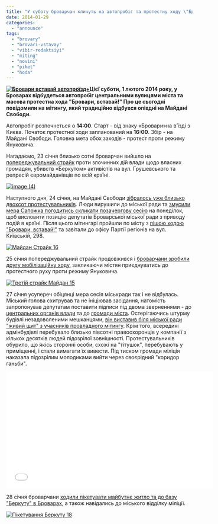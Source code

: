 ```yaml
---
title: "У суботу броварчан кличуть на автопробіг та протестну ходу \"Бровари, вставай!\""
date: 2014-01-29
categories: 
  - "announce"
tags: 
  - "brovary"
  - "brovari-vstavay"
  - "vibir-redaktsiyi"
  - "miting"
  - "novini"
  - "piket"
  - "hoda"
---
```


**[![Бровари вставай автопроїзд+](https://mpz.brovary.org/wp-content/uploads/2014/01/Brovari-vstavay-avtoproyizd-.jpg)](https://mpz.brovary.org/wp-content/uploads/2014/01/Brovari-vstavay-avtoproyizd-.jpg)Цієї суботи, 1 лютого 2014 року, у Броварах відбудеться автопробіг центральними вулицями міста та масова протестна хода "Бровари, вставай!" Про це сьогодні повідомили на мітингу, який традиційно відбувся опівдні на Майдані Свободи.**

Автопробіг розпочнеться о **14:00**. Старт - від знаку «Бровари»на в’їзді з Києва. Початок протестної ходи запланований на **16:00**. Збір - на Майдані Свободи. Головна мета обох заходів - протест проти режиму Януковича.

Нагадаємо, 23 січня близько сотні броварчан вийшло на [попереджувальний страйк](https://mpz.brovary.org/brovarchani-viyshli-na-stihiyniy-poperedzhuvalniy-strayk/) проти злочинних дій влади щодо власних громадян, убивств «Беркутом» активістів на вул. Грушевського та репресій євромайданівців по всій країні.

[![image (4)](https://mpz.brovary.org/wp-content/uploads/2014/01/image-4.jpeg)](https://mpz.brovary.org/wp-content/uploads/2014/01/image-4.jpeg)

Наступного дня, 24 січня, на Майдані Свободи [зібралось уже близько двохсот протестувальників](https://mpz.brovary.org/pid-tiskom-gromadi-mer-brovariv-pogodivsya-sklikati-pozachergovu-sesiyu-shhodo-podiy-v-ukrayini-foto-video/). Люди вирушили до міської ради та [змусили мера Сапожка погодитись скликати позачергову сесію](https://mpz.brovary.org/pid-tiskom-gromadi-mer-brovariv-pogodivsya-sklikati-pozachergovu-sesiyu-shhodo-podiy-v-ukrayini-foto-video/) на понеділок, щоб висловити позицію депутатів Броварської міської ради з приводу подій в країні. Після цього мітингарі пройшли по місту з [пішою ходою "Бровари, вставай!"](http://youtu.be/V2FfR4oxxIA) та завітали до офісу Партії регіонів на вул. Київській, 298.

[![Майдан Страйк 16](https://mpz.brovary.org/wp-content/uploads/2014/01/Maydan-Strayk-16.jpg)](https://mpz.brovary.org/wp-content/uploads/2014/01/Maydan-Strayk-16.jpg)

25 січня попереджувальний страйк продовжився і [броварчани зробили другу мобілізаційну ходу](https://mpz.brovary.org/brovarchani-tretiy-den-straykuyut-proti-vladi-ta-vdruge-proveli-hodu-brovari-vstavay/), закликаючи містян приєднуватись до протестного руху проти режиму Януковича.

[![Третій страйк Майдан 15](https://mpz.brovary.org/wp-content/uploads/2014/01/Tretiy-strayk-Maydan-15.jpg)](https://mpz.brovary.org/wp-content/uploads/2014/01/Tretiy-strayk-Maydan-15.jpg)

27 січня усупереч обіцянці мера сесія міськради так і не відбулась. Міський голова схитрував та не ініціював засідання, натомість запропонував депутатам поставити підписи під двома зверненнями - до [центральних органів влади](http://brovary.kiev.ua/zvernennya-deputat%D1%96v-brovarsko%D1%97-m%D1%96sko%D1%97-radi-shchodo-pol%D1%96tichno%D1%97-situats%D1%96%D1%97-yaka-sklalasya-v-derzhav%D1%96) та до [громади міста](http://brovary.kiev.ua/zvernennya-deputat%D1%96v-brovarsko%D1%97-m%D1%96sko%D1%97-radi-do-gromadi-m%D1%96sta). Остерігаючись штурму будівлі незадоволеними мешканцями, [він виставив біля міської ради "живий щит" з учасників провладного мітингу](https://mpz.brovary.org/brovarchani-tretiy-den-straykuyut-proti-vladi-ta-vdruge-proveli-hodu-brovari-vstavay/). Крім того, всередині адмінбудівлі перебувало близько півсотні правоохоронців у компанії з кількох десятків людей підозрілої зовнішності. Протестувальників обурило, що якісь сторонні особи, схожі на "тітушок", перебувають у приміщенні, і стали вимагати їх вивести. Під тиском громади міліція наказала підозрілим молодиками вийти через своєрідний "коридор ганьби".

<iframe src="//www.youtube.com/embed/uZkDFvgGa_A" height="315" width="560" allowfullscreen frameborder="0"></iframe>

28 січня броварчани [ходили пікетувати майбутнє житло та до базу "Беркуту" в Броварах](https://mpz.brovary.org/brovarchani-piketuvali-misku-bazu-berkutu-ta-navidalis-do-viddilku-militsiyi/), а також навідались до міського відділку міліції.

[![Пікетування Беркуту 18](https://mpz.brovary.org/wp-content/uploads/2014/01/Piketuvannya-Berkutu-18.jpg)](https://mpz.brovary.org/wp-content/uploads/2014/01/Piketuvannya-Berkutu-18.jpg)
